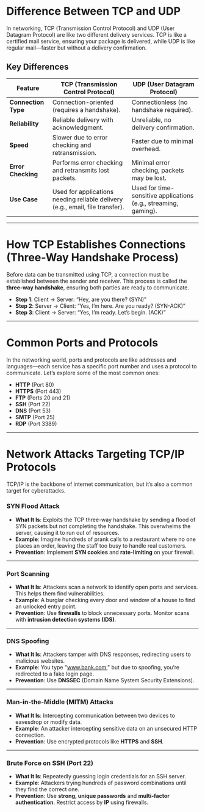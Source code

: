 # Difference Between TCP and UDP

In networking, TCP (Transmission Control Protocol) and UDP (User Datagram Protocol) are like two different delivery services. TCP is like a certified mail service, ensuring your package is delivered, while UDP is like regular mail—faster but without a delivery confirmation.

## Key Differences

| Feature         | TCP (Transmission Control Protocol)                                           | UDP (User Datagram Protocol)                                    |
| --------------- | ----------------------------------------------------------------------------- | --------------------------------------------------------------- |
| **Connection Type** | Connection-oriented (requires a handshake).                                   | Connectionless (no handshake required).                         |
| **Reliability**     | Reliable delivery with acknowledgment.                                        | Unreliable, no delivery confirmation.                           |
| **Speed**           | Slower due to error checking and retransmission.                              | Faster due to minimal overhead.                                 |
| **Error Checking**  | Performs error checking and retransmits lost packets.                         | Minimal error checking, packets may be lost.                    |
| **Use Case**        | Used for applications needing reliable delivery (e.g., email, file transfer). | Used for time-sensitive applications (e.g., streaming, gaming). |

---

# How TCP Establishes Connections (Three-Way Handshake Process)

Before data can be transmitted using TCP, a connection must be established between the sender and receiver. This process is called the **three-way handshake**, ensuring both parties are ready to communicate.

- **Step 1**: Client → Server: “Hey, are you there? (SYN)”
- **Step 2**: Server → Client: “Yes, I’m here. Are you ready? (SYN-ACK)”
- **Step 3**: Client → Server: “Yes, I’m ready. Let’s begin. (ACK)”

---

# Common Ports and Protocols

In the networking world, ports and protocols are like addresses and languages—each service has a specific port number and uses a protocol to communicate. Let’s explore some of the most common ones:

- **HTTP** (Port 80)
- **HTTPS** (Port 443)
- **FTP** (Ports 20 and 21)
- **SSH** (Port 22)
- **DNS** (Port 53)
- **SMTP** (Port 25)
- **RDP** (Port 3389)

---

# Network Attacks Targeting TCP/IP Protocols

TCP/IP is the backbone of internet communication, but it’s also a common target for cyberattacks.

### **SYN Flood Attack**

- **What It Is**: Exploits the TCP three-way handshake by sending a flood of SYN packets but not completing the handshake. This overwhelms the server, causing it to run out of resources.
- **Example**: Imagine hundreds of prank calls to a restaurant where no one places an order, leaving the staff too busy to handle real customers.
- **Prevention**: Implement **SYN cookies** and **rate-limiting** on your firewall.

---

### **Port Scanning**

- **What It Is**: Attackers scan a network to identify open ports and services. This helps them find vulnerabilities.
- **Example**: A burglar checking every door and window of a house to find an unlocked entry point.
- **Prevention**: Use **firewalls** to block unnecessary ports. Monitor scans with **intrusion detection systems (IDS)**.

---

### **DNS Spoofing**

- **What It Is**: Attackers tamper with DNS responses, redirecting users to malicious websites.
- **Example**: You type "www.bank.com," but due to spoofing, you’re redirected to a fake login page.
- **Prevention**: Use **DNSSEC** (Domain Name System Security Extensions).

---

### **Man-in-the-Middle (MITM) Attacks**

- **What It Is**: Intercepting communication between two devices to eavesdrop or modify data.
- **Example**: An attacker intercepting sensitive data on an unsecured HTTP connection.
- **Prevention**: Use encrypted protocols like **HTTPS** and **SSH**.

---

### **Brute Force on SSH (Port 22)**

- **What It Is**: Repeatedly guessing login credentials for an SSH server.
- **Example**: Attackers trying hundreds of password combinations until they find the correct one.
- **Prevention**: Use **strong, unique passwords** and **multi-factor authentication**. Restrict access by **IP** using firewalls.
